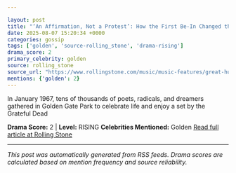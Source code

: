 ```yaml
---

layout: post
title: "‘An Affirmation, Not a Protest’: How the First Be-In Changed the World"
date: 2025-08-07 15:20:34 +0000
categories: gossip
tags: ['golden', 'source-rolling_stone', 'drama-rising']
drama_score: 2
primary_celebrity: golden
source: rolling_stone
source_url: "https://www.rollingstone.com/music/music-features/great-human-be-in-1967-san-francisco-grateful-dead-1235397860/"
mentions: {'golden': 2}
---
```


In January 1967, tens of thousands of poets, radicals, and dreamers gathered in Golden Gate Park to celebrate life and enjoy a set by the Grateful Dead

**Drama Score:** 2 | **Level:** RISING **Celebrities Mentioned:** Golden [Read full article at Rolling Stone](https://www.rollingstone.com/music/music-features/great-human-be-in-1967-san-francisco-grateful-dead-1235397860/)

---

*This post was automatically generated from RSS feeds. Drama scores are calculated based on mention frequency and source reliability.*